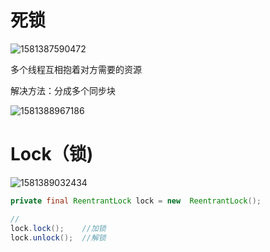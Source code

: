 # 死锁

![1581387590472](C:\Users\57246\AppData\Roaming\Typora\typora-user-images\1581387590472.png)

多个线程互相抱着对方需要的资源

解决方法：分成多个同步块

![1581388967186](C:\Users\57246\AppData\Roaming\Typora\typora-user-images\1581388967186.png)





# Lock（锁)

![1581389032434](C:\Users\57246\AppData\Roaming\Typora\typora-user-images\1581389032434.png)

```java
private final ReentrantLock lock = new  ReentrantLock();

//
lock.lock();	//加锁
lock.unlock();	//解锁
```


